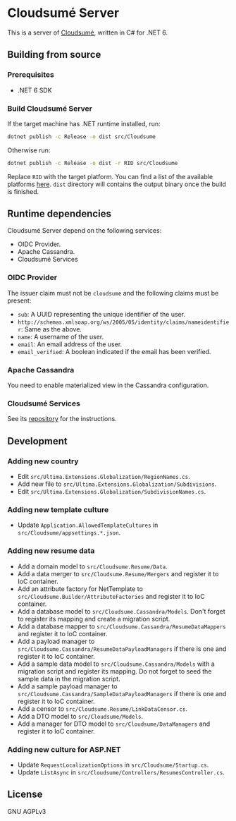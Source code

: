 # Cloudsumé Server

This is a server of [Cloudsumé](https://cloudsume.com), written in C# for .NET 6.

## Building from source

### Prerequisites

- .NET 6 SDK

### Build Cloudsumé Server

If the target machine has .NET runtime installed, run:

```sh
dotnet publish -c Release -o dist src/Cloudsume
```

Otherwise run:

```sh
dotnet publish -c Release -o dist -r RID src/Cloudsume
```

Replace `RID` with the target platform. You can find a list of the available platforms [here](https://learn.microsoft.com/en-us/dotnet/core/rid-catalog#using-rids). `dist` directory will contains the output binary once the build is finished.

## Runtime dependencies

Cloudsumé Server depend on the following services:

- OIDC Provider.
- Apache Cassandra.
- Cloudsumé Services

### OIDC Provider

The issuer claim must not be `cloudsume` and the following claims must be present:

- `sub`: A UUID representing the unique identifier of the user.
- `http://schemas.xmlsoap.org/ws/2005/05/identity/claims/nameidentifier`: Same as the above.
- `name`: A username of the user.
- `email`: An email address of the user.
- `email_verified`: A boolean indicated if the email has been verified.

### Apache Cassandra

You need to enable materialized view in the Cassandra configuration.

### Cloudsumé Services

See its [repository](https://github.com/cloudsume/services) for the instructions.

## Development

### Adding new country

- Edit `src/Ultima.Extensions.Globalization/RegionNames.cs`.
- Add new file to `src/Ultima.Extensions.Globalization/Subdivisions`.
- Edit `src/Ultima.Extensions.Globalization/SubdivisionNames.cs`.

### Adding new template culture

- Update `Application.AllowedTemplateCultures` in `src/Cloudsume/appsettings.*.json`.

### Adding new resume data

- Add a domain model to `src/Cloudsume.Resume/Data`.
- Add a data merger to `src/Cloudsume.Resume/Mergers` and register it to IoC container.
- Add an attribute factory for NetTemplate to `src/Cloudsume.Builder/AttributeFactories` and register it to IoC container.
- Add a database model to `src/Cloudsume.Cassandra/Models`. Don't forget to register its mapping and create a migration script.
- Add a database mapper to `src/Cloudsume.Cassandra/ResumeDataMappers` and register it to IoC container.
- Add a payload manager to `src/Cloudsume.Cassandra/ResumeDataPayloadManagers` if there is one and register it to IoC container.
- Add a sample data model to `src/Cloudsume.Cassandra/Models` with a migration script and register its mapping. Do not forget to seed the sample data in the migration script.
- Add a sample payload manager to `src/Cloudsume.Cassandra/SampleDataPayloadManagers` if there is one and register it to IoC container.
- Add a censor to `src/Cloudsume.Resume/LinkDataCensor.cs`.
- Add a DTO model to `src/Cloudsume/Models`.
- Add a manager for DTO model to `src/Cloudsume/DataManagers` and register it to IoC container.

### Adding new culture for ASP.NET

- Update `RequestLocalizationOptions` in `src/Cloudsume/Startup.cs`.
- Update `ListAsync` in `src/Cloudsume/Controllers/ResumesController.cs`.

## License

GNU AGPLv3
